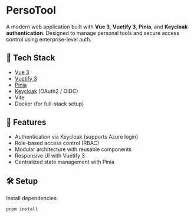 # PersoTool

A modern web application built with **Vue 3**, **Vuetify 3**, **Pinia**, and **Keycloak authentication**. Designed to manage personal tools and secure access control using enterprise-level auth.

## 🔧 Tech Stack

- [Vue 3](https://vuejs.org)
- [Vuetify 3](https://next.vuetifyjs.com/)
- [Pinia](https://pinia.vuejs.org)
- [Keycloak](https://www.keycloak.org/) (OAuth2 / OIDC)
- Vite
- Docker (for full-stack setup)

## 🚀 Features

- Authentication via Keycloak (supports Azure login)
- Role-based access control (RBAC)
- Modular architecture with reusable components
- Responsive UI with Vuetify 3
- Centralized state management with Pinia

## 🛠 Setup

Install dependencies:

```bash
pnpm install
